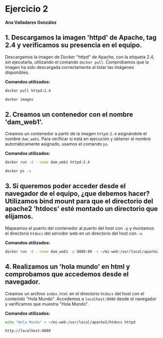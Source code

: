 # Ejercicio 2  
**Ana Valladares González**

## 1. Descargamos la imagen 'httpd' de Apache, tag 2.4 y verificamos su presencia en el equipo.

Descargamos la imagen de Docker "httpd" de Apache, con la etiqueta 2.4, sin ejecutarla, utilizando el comando `docker pull`. Comprobamos que la imagen ha sido descargada correctamente al listar las imágenes disponibles.

**Comandos utilizados:**  
```bash 
docker pull httpd:2.4
```
```bash
docker images
```

## 2. Creamos un contenedor con el nombre 'dam_web1'.

Creamos un contenedor a partir de la imagen `httpd:2.4` asignándole el nombre `dam_web1`. Para verificar si está en ejecución y obtener el nombre automáticamente asignado, usamos el comando `ps`.

**Comandos utilizados:**
```bash
docker run -d --name dam_web1 httpd:2.4
```
```bash
docker ps -a
```

## 3. Si queremos poder acceder desde el navegador de el equipo, ¿que debemos hacer? Utilizamos bind mount para que el directorio del apache2 'htdocs' esté montado un directorio que elijamos.

Mapeamos el puerto del contenedor al puerto del host con `-p` y montamos el directorio `htdocs` del servidor web en un directorio del host con `-v`.

**Comandos utilizados:**
```bash
docker run -d --name dam_web1 -p 8080:80 -v ~/mi-web:/usr/local/apache2/htdocs httpd
```

## 4. Realizamos un 'hola mundo' en html y comprobamos que accedemos desde el navegador.

Creamos un archivo `index.html` en el directorio `htdocs` del host con el contenido "Hola Mundo". Accedemos a `localhost:8080` desde el navegador y verificamos que muestra "Hola Mundo".

**Comandos utilizados:**
```bash
echo "Hola Mundo" > ~/mi-web:/usr/local/apache2/htdocs httpd
```
```bash
http://localhost:8080
```
